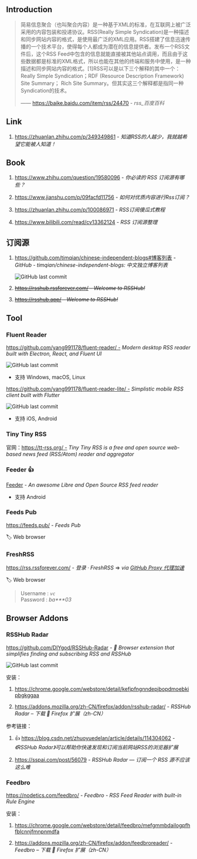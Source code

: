 ## Introduction

> 简易信息聚合（也叫聚合内容）是一种基于XML的标准，在互联网上被广泛采用的内容包装和投递协议。RSS(Really Simple Syndication)是一种描述和同步网站内容的格式，是使用最广泛的XML应用。RSS搭建了信息迅速传播的一个技术平台，使得每个人都成为潜在的信息提供者。发布一个RSS文件后，这个RSS Feed中包含的信息就能直接被其他站点调用，而且由于这些数据都是标准的XML格式，所以也能在其他的终端和服务中使用，是一种描述和同步网站内容的格式。[1]RSS可以是以下三个解释的其中一个： Really Simple Syndication；RDF (Resource Description Framework) Site Summary； Rich Site Summary。但其实这三个解释都是指同一种Syndication的技术。
> 
> —— https://baike.baidu.com/item/rss/24470 - *rss_百度百科*

## Link

1. https://zhuanlan.zhihu.com/p/349349861 - *知道RSS的人越少，我就越希望它能被人知道！*

## Book

1. https://www.zhihu.com/question/19580096 - *你必读的 RSS 订阅源有哪些？*

2. https://www.jianshu.com/p/09facfd11756 - *如何对优质内容进行Rss订阅？*

3. https://zhuanlan.zhihu.com/p/100086971 - *RSS订阅傻瓜式教程*

4. https://www.bilibili.com/read/cv13362124 - *RSS 订阅源整理*


## 订阅源

1. https://github.com/timqian/chinese-independent-blogs#博客列表 - *GitHub - timqian/chinese-independent-blogs: 中文独立博客列表*
    
    ![GitHub last commit](https://flat.badgen.net/github/last-commit/timqian/chinese-independent-blogs?icon=github&color=blue)

2. ~~https://rsshub.rssforever.com/ - *Welcome to RSSHub!*~~

3. ~~https://rsshub.app/ - *Welcome to RSSHub!*~~


## Tool

### Fluent Reader

https://github.com/yang991178/fluent-reader/ - *Modern desktop RSS reader built with Electron, React, and Fluent UI*

![GitHub last commit](https://flat.badgen.net/github/last-commit/yang991178/fluent-reader?icon=github&color=blue)

- 支持 Windows, macOS, Linux

https://github.com/yang991178/fluent-reader-lite/ - *Simplistic mobile RSS client built with Flutter*

![GitHub last commit](https://flat.badgen.net/github/last-commit/yang991178/fluent-reader-lite/?icon=github&color=blue)

- 支持 iOS, Android

### Tiny Tiny RSS

官网：https://tt-rss.org/ - *Tiny Tiny RSS is a free and open source web-based news feed (RSS/Atom) reader and aggregator*



### Feeder 👍

[Feeder](os/mobile/mobile-app-list.md#feeder) - *An awesome Libre and Open Source RSS feed reader*

- 支持 Android


### Feeds Pub

https://feeds.pub/ - *Feeds Pub*

🏷️ Web browser


### FreshRSS

https://rss.rssforever.com/ - *登录 · FreshRSS* ⇒ *via [GitHub Proxy 代理加速](https://ghproxy.com/)*

🏷️ Web browser

> Username : _`vc`_  
> Password : _ba***03_


## Browser Addons

### RSSHub Radar

https://github.com/DIYgod/RSSHub-Radar - *🍰 Browser extension that simplifies finding and subscribing RSS and RSSHub*

![GitHub last commit](https://flat.badgen.net/github/last-commit/DIYgod/RSSHub-Radar?icon=github&color=blue)

安装：

1. https://chrome.google.com/webstore/detail/kefjpfngnndepjbopdmoebkipbgkggaa

2. https://addons.mozilla.org/zh-CN/firefox/addon/rsshub-radar/ - *RSSHub Radar – 下载 🦊 Firefox 扩展（zh-CN）*

参考链接：

1. 👍 https://blog.csdn.net/zhuoyuedelan/article/details/114304062 - *《RSSHub Radar》可以帮助你快速发现和订阅当前网站RSS的浏览器扩展*

2. https://sspai.com/post/56079 - *RSSHub Radar — 订阅一个 RSS 源不应该这么难*

### Feedbro

https://nodetics.com/feedbro/ - *Feedbro - RSS Feed Reader with built-in Rule Engine*

安装：

1. https://chrome.google.com/webstore/detail/feedbro/mefgmmbdailogpfhfblcnnjfmnpnmdfa

2. https://addons.mozilla.org/zh-CN/firefox/addon/feedbroreader/ - *Feedbro – 下载 🦊 Firefox 扩展（zh-CN）*

